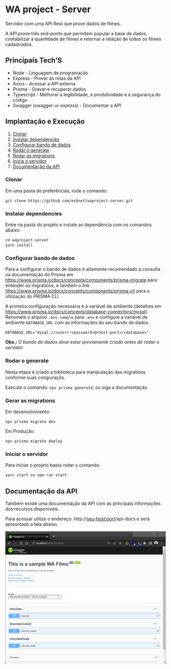 # WA project - Server

Servidor com uma API Rest que prove dados de filmes.

A API prove três end-ponts que permitem popular a base de dados, contabilizar a quantidade de filmes e retornar a relação de todos os filmes cadastrados.

## Principais Tech'S

* Node - Linguagem de programação
* Express - Prover as rotas da API
* Axios - Acessar a API externa
* Prisma - Gravar e recuperar dados
* Typescript - Melhorar a legibilidade, a produtividade e a segurança do código
* Swagger (swagger-ui-express) - Documentar a API

## Implantação e Execução

1. [Clonar](#ancora1)
2. [Instalar dependencies](#ancora2)
3. [Configurar bando de dados](#ancora3)
4. [Rodar o generate](#ancora4)
5. [Rodar as migrations](#ancora5)
6. [Inicia o servidor](#ancora6)
7. [Documentação da API](#ancora7)

<a id="ancora1"></a>
### Clonar

Em uma pasta de preferências, rode o comando:
```
git clone https://github.com/esbnet/waproject-server.git
```
<a id="ancora2"></a>
### Instalar dependencies

Entre na pasta do projeto e instale as dependência com os comandos abaixo:
```
cd waproject-server
yarn install
```
<a id="ancora3"></a>
### Configurar bando de dados

Para a configurar o bando de dados é altamente recomendado a consulta na documentação do Prisma em <https://www.prisma.io/docs/concepts/components/prisma-migrate> para entender as migrations, e também o link <https://www.prisma.io/docs/concepts/components/prisma-cli> para a utilização do PRISMA CLI.

A primeira configuração necessária é a variável de ambiente (detalhes em <https://www.prisma.io/docs/concepts/database-connectors/mysql>). Renomeie o arquivo `.env.sample` para `.env` e configure a variável de ambiente `DATABASE_URL` com as informações do seu bando de dados. 
~~~
DATABASE_URL="mysql://<user>:<password>@<host:port>/<database>"
~~~

**Obs.:** *O bando de dados deve estar previamente criado antes de rodar o servidor.*

<a id="ancora4"></a>
### Rodar o generate

Nesta etapa é criado a biblioteca para manipulação das migrations conforme suas congiuraçõs.

Execute o comando: `npx prisma generate`; ou siga a documentação.

<a id="ancora5"></a>
### Gerar as migrations

Em desenvolvimento:
~~~ 
npx prisma migrate dev
~~~

Em Produção:
~~~
npx prisma migrate deploy
~~~



<a id="ancora6"></a>
### Iniciar o servidor 
Para iniciar o projeto basta rodar o comando:
~~~javascript
yarn start ou npm run start 
~~~


<a id="ancora7"></a>
## Documentação da API

Também existe uma documentação da API com as principais informações dos recursos disponiveis. 

Para acessar utilize o endereço: http://<seu-host:port>/api-docs e será apresntado a tela abaixo.

![Tela da documentação da API](./src/assets/images/api-doc.png)